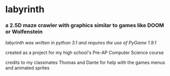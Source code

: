 # labyrinth
###  a 2.5D maze crawler with graphics similar to games like DOOM or Wolfenstein

*labyrinth was written in python 3.1 and requires the use of PyGame 1.9.1*

created as a project for my high school's Pre-AP Computer Science course

credits to my classmates Thomas and Dante for help with the games
menus and animated sprites
